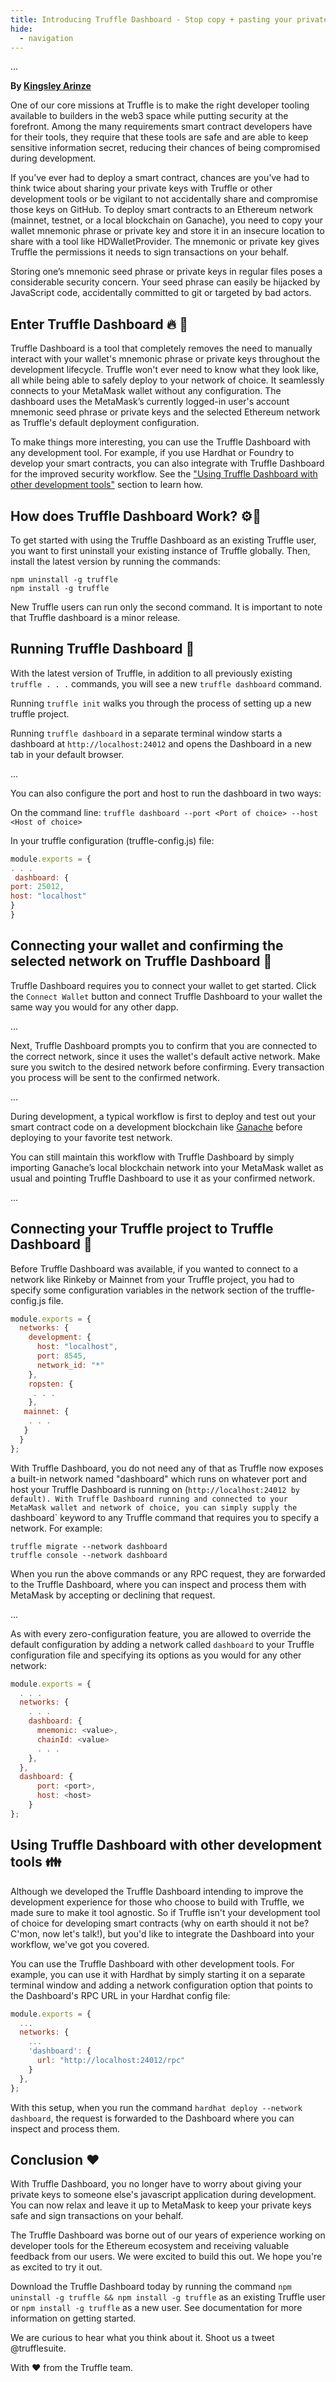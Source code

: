 ```yaml
---
title: Introducing Truffle Dashboard - Stop copy + pasting your private keys!
hide:
  - navigation
---
```


<!-- ![truffle dashboard banner](./ganache-v7.png) -->

...

**By [Kingsley Arinze](https://twitter.com/heydamali)**

One of our core missions at Truffle is to make the right developer tooling available to builders in the web3 space while putting security at the forefront. Among the many requirements smart contract developers have for their tools, they require that these tools are safe and are able to keep sensitive information secret, reducing their chances of being compromised during development. 

If you’ve ever had to deploy a smart contract, chances are you’ve had to think twice about sharing your private keys with Truffle or other development tools or be vigilant to not accidentally share and compromise those keys on GitHub. To deploy smart contracts to an Ethereum network (mainnet, testnet, or a local blockchain on Ganache), you need to copy your wallet mnemonic phrase or private key and store it in an insecure location to share with a tool like HDWalletProvider. The mnemonic or private key gives Truffle the permissions it needs to sign transactions on your behalf. 

Storing one’s mnemonic seed phrase or private keys in regular files poses a considerable security concern. Your seed phrase can easily be hijacked by JavaScript code, accidentally committed to git or targeted by bad actors.

## Enter Truffle Dashboard 🔥 🚀

Truffle Dashboard is a tool that completely removes the need to manually interact with your wallet's mnemonic phrase or private keys throughout the development lifecycle. Truffle won't ever need to know what they look like, all while being able to safely deploy to your network of choice. It seamlessly connects to your MetaMask wallet without any configuration. The dashboard uses the MetaMask’s currently logged-in user's account mnemonic seed phrase or private keys and the selected Ethereum network as Truffle's default deployment configuration.

To make things more interesting, you can use the Truffle Dashboard with any development tool. For example, if you use  Hardhat or Foundry to develop your smart contracts, you can also integrate with  Truffle Dashboard for the improved security workflow. See the ["Using Truffle Dashboard with other development tools"](/docs/truffle/getting-started/using-the-truffle-dashboard) section to learn how.

## How does Truffle Dashboard Work? ⚙️🔧

To get started with using the Truffle Dashboard as an existing Truffle user, you want to first uninstall your existing instance of Truffle globally. Then, install the latest version by running the commands:

```console
npm uninstall -g truffle
npm install -g truffle
```

New Truffle users can run only the second command. It is important to note that Truffle dashboard is a minor release.

## Running Truffle Dashboard 🚀

With the latest version of Truffle, in addition to all previously existing `truffle . . .` commands, you will see a new `truffle dashboard` command. 

Running `truffle init` walks you through the process of setting up a new truffle project. 

Running `truffle dashboard` in a separate terminal window starts a dashboard at `http://localhost:24012` and opens the Dashboard in a new tab in your default browser.

...

You can also configure the port and host to run the dashboard in two ways:

On the command line:
		`truffle dashboard --port <Port of choice> --host <Host of choice>`

In your truffle configuration (truffle-config.js) file:
```js 
module.exports = { 
. . .
 dashboard: { 
port: 25012, 
host: "localhost"
} 
} 
```

## Connecting your wallet and confirming the selected network on Truffle Dashboard 🤝

Truffle Dashboard requires you to connect your wallet to get started. Click the `Connect Wallet` button and connect Truffle Dashboard to your wallet the same way you would for any other dapp.

...

Next, Truffle Dashboard prompts you to confirm that you are connected to the correct network, since it uses the wallet's default active network. Make sure you switch to the desired network before confirming. Every transaction you process will be sent to the confirmed network.

...

During development, a typical workflow is first to deploy and test out your smart contract code on a development blockchain like [Ganache](https://trufflesuite.com/ganache) before deploying to your favorite test network. 

You can still maintain this workflow with Truffle Dashboard by simply importing Ganache’s local blockchain network into your MetaMask wallet as usual and pointing Truffle Dashboard to use it as your confirmed network.

...

## Connecting your Truffle project to Truffle Dashboard 🎉

Before Truffle Dashboard was available, if you wanted to connect to a network like Rinkeby or Mainnet from your Truffle project, you had to specify some configuration variables in the network section of the truffle-config.js file.

```js
module.exports = {
  networks: {
    development: {
      host: "localhost",
      port: 8545,
      network_id: "*" 
    },
    ropsten: {
     . . .
    },
   mainnet: {
    . . .
   }
  }
};
```

With Truffle Dashboard, you do not need any of that as Truffle now exposes a built-in network named "dashboard" which runs on whatever port and host your Truffle Dashboard is running on (`http://localhost:24012 by default). With Truffle Dashboard running and connected to your MetaMask wallet and network of choice, you can simply supply the `dashboard` keyword to any Truffle command that requires you to specify a network. For example:

```
truffle migrate --network dashboard
truffle console --network dashboard
```

When you run the above commands or any RPC request, they are forwarded to the Truffle Dashboard, where you can inspect and process them with MetaMask by accepting or declining that request.

...

As with every zero-configuration feature, you are allowed to override the default configuration by adding a network called `dashboard` to your Truffle configuration file and specifying its options as you would for any other network:

```js
module.exports = {
  . . .
  networks: {
    . . .
    dashboard: {
      mnemonic: <value>,
      chainId: <value>
      . . .
    },
  },
  dashboard: {
      port: <port>,
      host: <host>
    }
};
```

## Using Truffle Dashboard with other development tools 👪

Although we developed the Truffle Dashboard intending to improve the development experience for those who choose to build with Truffle, we made sure to make it tool agnostic. So if Truffle isn't your development tool of choice for developing smart contracts (why on earth should it not be? C'mon, now let's talk!), but you'd like to integrate the Dashboard into your workflow, we've got you covered.

You can use the Truffle Dashboard with other development tools. For example, you can use it with Hardhat by simply starting it on a separate terminal window and adding a network configuration option that points to the Dashboard's RPC URL in your Hardhat config file:

```js
module.exports = {
  ...
  networks: {
    ...
    'dashboard': {
      url: "http://localhost:24012/rpc"
    }
  },
};
```
With this setup, when you run the command `hardhat deploy --network dashboard`, the request is forwarded to the Dashboard where you can inspect and process them.

## Conclusion ❤️️

With Truffle Dashboard, you no longer have to worry about giving your private keys to someone else's javascript application during development. You can now relax and leave it up to MetaMask to keep your private keys safe and sign transactions on your behalf.

The Truffle Dashboard was borne out of our years of experience working on developer tools for the Ethereum ecosystem and receiving valuable feedback from our users. We were excited to build this out. We hope you're as excited to try it out.

Download the Truffle Dashboard today by running the command `npm uninstall -g truffle && npm install -g truffle` as an existing Truffle user or `npm install -g truffle` as a new user. See documentation for more information on getting started.

We are curious to hear what you think about it. Shoot us a tweet @trufflesuite.

With ❤️️ from the Truffle team.
